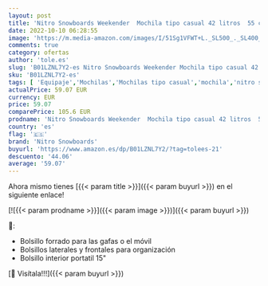 ```yaml
---
layout: post
title: 'Nitro Snowboards Weekender  Mochila tipo casual 42 litros  55 cm  Blue Steel'
date: 2022-10-10 06:28:55
image: 'https://m.media-amazon.com/images/I/51Sg1VFWT+L._SL500_._SL400_.jpg'
comments: true
category: ofertas
author: 'tole.es'
slug: 'B01LZNL7Y2-es Nitro Snowboards Weekender Mochila tipo casual 42 litros...'
sku: 'B01LZNL7Y2-es'
tags: [ 'Equipaje','Mochilas','Mochilas tipo casual','mochila','nitro snowboards','🇪🇸', ]
actualPrice: 59.07 EUR
currency: EUR
price: 59.07
comparePrice: 105.6 EUR
prodname: 'Nitro Snowboards Weekender  Mochila tipo casual 42 litros  55 cm  Blue Steel'
country: 'es'
flag: '🇪🇸'
brand: 'Nitro Snowboards'
buyurl: 'https://www.amazon.es/dp/B01LZNL7Y2/?tag=tolees-21'
descuento: '44.06'
average: '59.07'
---
```


Ahora mismo tienes [{{< param title >}}]({{< param buyurl >}}) en el siguiente enlace!

[![{{< param prodname >}}]({{< param image >}})]({{< param buyurl >}})

🔎:

- Bolsillo forrado para las gafas o el móvil
- Bolsillos laterales y frontales para organización
- Bolsillo interior portatil 15"

[🛒 Visítala!!!]({{< param buyurl >}})
